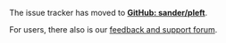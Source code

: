 The issue tracker has moved to **[GitHub: sander/pleft](https://github.com/sander/pleft/issues)**.

For users, there also is our [feedback and support forum](http://pleft.uservoice.com/).